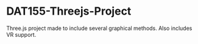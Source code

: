 # DAT155-Threejs-Project
Three.js project made to include several graphical methods. Also includes VR support.
